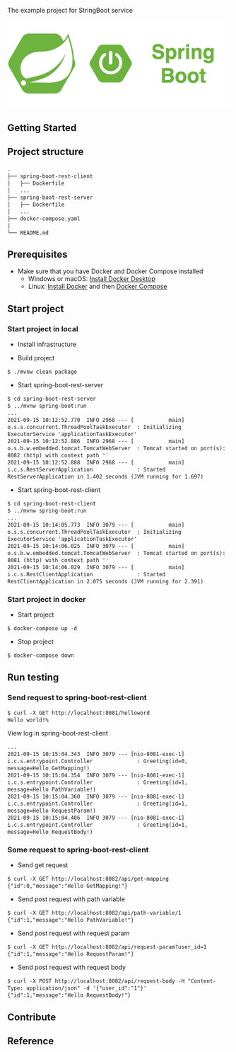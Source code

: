 The example project for StringBoot service

<div align="center">
    <img src="./assets/images/spring_boot_icon.png"/>
</div>

## Getting Started

## Project structure
```
.
├── spring-boot-rest-client
│   ├── Dockerfile
│   ...
├── spring-boot-rest-server
│   ├── Dockerfile
│   ...
├── docker-compose.yaml
|
└── README.md
```

## Prerequisites
- Make sure that you have Docker and Docker Compose installed
  - Windows or macOS:
    [Install Docker Desktop](https://www.docker.com/get-started)
  - Linux: [Install Docker](https://www.docker.com/get-started) and then
    [Docker Compose](https://github.com/docker/compose)

## Start project
### Start project in local

- Install infrastructure

- Build project
```shell script
$ ./mvnw clean package
```

- Start spring-boot-rest-server
```shell script
$ cd spring-boot-rest-server
$ ../mvnw spring-boot:run
...
2021-09-15 10:12:52.770  INFO 2968 --- [           main] o.s.s.concurrent.ThreadPoolTaskExecutor  : Initializing ExecutorService 'applicationTaskExecutor'
2021-09-15 10:12:52.886  INFO 2968 --- [           main] o.s.b.w.embedded.tomcat.TomcatWebServer  : Tomcat started on port(s): 8082 (http) with context path ''
2021-09-15 10:12:52.888  INFO 2968 --- [           main] i.c.s.RestServerApplication              : Started RestServerApplication in 1.402 seconds (JVM running for 1.697)
```

- Start spring-boot-rest-client
```shell script
$ cd spring-boot-rest-client
$ ../mvnw spring-boot:run
...
2021-09-15 10:14:05.773  INFO 3079 --- [           main] o.s.s.concurrent.ThreadPoolTaskExecutor  : Initializing ExecutorService 'applicationTaskExecutor'
2021-09-15 10:14:06.025  INFO 3079 --- [           main] o.s.b.w.embedded.tomcat.TomcatWebServer  : Tomcat started on port(s): 8081 (http) with context path ''
2021-09-15 10:14:06.029  INFO 3079 --- [           main] i.c.s.RestClientApplication              : Started RestClientApplication in 2.075 seconds (JVM running for 2.391)
```

### Start project in docker 

- Start project
```shell script
$ docker-compose up -d
```

- Stop project
```shell script
$ docker-compose down
```

## Run testing

### Send request to spring-boot-rest-client

```shell script
$ curl -X GET http://localhost:8081/helloword
Hello world!%
```

View log in spring-boot-rest-client
```shell script
...
2021-09-15 10:15:04.343  INFO 3079 --- [nio-8081-exec-1] i.c.s.entrypoint.Controller              : Greeting(id=0, message=Hello GetMapping!)
2021-09-15 10:15:04.354  INFO 3079 --- [nio-8081-exec-1] i.c.s.entrypoint.Controller              : Greeting(id=1, message=Hello PathVariable!)
2021-09-15 10:15:04.360  INFO 3079 --- [nio-8081-exec-1] i.c.s.entrypoint.Controller              : Greeting(id=1, message=Hello RequestParam!)
2021-09-15 10:15:04.406  INFO 3079 --- [nio-8081-exec-1] i.c.s.entrypoint.Controller              : Greeting(id=1, message=Hello RequestBody!)
```

### Some request to spring-boot-rest-client

- Send get request
```shell script
$ curl -X GET http://localhost:8082/api/get-mapping
{"id":0,"message":"Hello GetMapping!"}
```

- Send post request with path variable
```shell script
$ curl -X GET http://localhost:8082/api/path-variable/1
{"id":1,"message":"Hello PathVariable!"}
```

- Send post request with request param
```shell script
$ curl -X GET http://localhost:8082/api/request-param?user_id=1
{"id":1,"message":"Hello RequestParam!"}
```

- Send post request with request body
```shell script
$ curl -X POST http://localhost:8082/api/request-body -H "Content-Type: application/json" -d '{"user_id":"1"}' 
{"id":1,"message":"Hello RequestBody!"}
```

## Contribute

## Reference